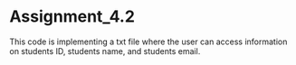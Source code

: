 # Assignment_4.2

This code is implementing a txt file where the user can access information on students ID, students name, and students email. 
